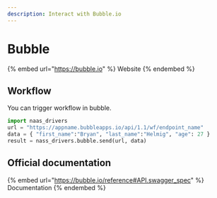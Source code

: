 ```yaml
---
description: Interact with Bubble.io
---
```


# Bubble

{% embed url="https://bubble.io" %}
Website
{% endembed %}

## Workflow

You can trigger workflow in bubble.

```python
import naas_drivers
url = "https://appname.bubbleapps.io/api/1.1/wf/endpoint_name"
data = { "first_name":"Bryan", "last_name":"Helmig", "age": 27 }
result = nass_drivers.bubble.send(url, data)
```

## Official documentation

{% embed url="https://bubble.io/reference#API.swagger_spec" %}
Documentation
{% endembed %}
